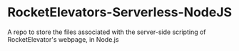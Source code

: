 # RocketElevators-Serverless-NodeJS
 A repo to store the files associated with the server-side scripting of RocketElevator's webpage, in Node.js
